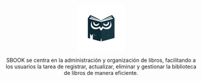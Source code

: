 <p align="center">
  <img src="./sbook.png" align="center" width="125">
</p>

<div align="center">
  <p>SBOOK se centra en la administración y organización de libros, facilitando a los usuarios la tarea de registrar, actualizar, eliminar y gestionar la biblioteca de libros de manera eficiente.</p>
</div>
